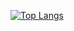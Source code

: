 [![Top Langs](https://github-readme-stats.vercel.app/api/top-langs/?username=kyum06&layout=compact)](https://github.com/kyum06)
